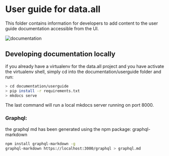 # User guide for data.all

This folder contains information for developers to add content to the user guide documentation accessible from the UI.

![documentation](documentation.png)
## Developing documentation locally
if you already have a virtualenv for the data.all project and
you have activate the virtualenv shell, simply cd into the documentation/userguide folder and run:

```bash
> cd documentation/userguide
> pip install -r requirements.txt
> mkdocs serve

```

The last command will run a local mkdocs server running on port 8000.

### Graphql:

the graphql md has been generated using the npm package: graphql-markdown

```bash
npm install graphql-markdown -g
graphql-markdown https://localhost:3000/graphql > graphql.md
```

